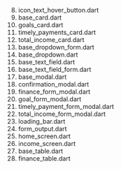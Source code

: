8. icon_text_hover_button.dart
9. base_card.dart
10. goals_card.dart
11. timely_payments_card.dart
12. total_income_card.dart
13. base_dropdown_form.dart
14. base_dropdown.dart
15. base_text_field.dart
16. base_text_field_form.dart
17. base_modal.dart
18. confirmation_modal.dart
19. finance_form_modal.dart
20. goal_form_modal.dart
21. timely_payment_form_modal.dart
22. total_income_form_modal.dart
23. loading_bar.dart
24. form_output.dart
25. home_screen.dart
26. income_screen.dart
27. base_table.dart
28. finance_table.dart